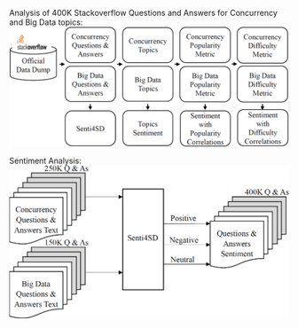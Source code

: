Analysis of 400K Stackoverflow Questions and Answers for Concurrency and Big Data topics:
![Methodology](https://github.com/SrilakshmiSripathi/Master-Thesis-Sripathi/blob/master/Images/methodology.PNG)

Sentiment Analysis:
![Sentiment Analysis Using Senti4SD For Big Data and Concurrency Topics](https://github.com/SrilakshmiSripathi/Master-Thesis-Sripathi/blob/master/Images/sentiment.PNG)
